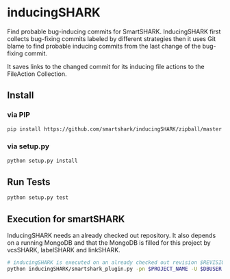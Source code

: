 # inducingSHARK

Find probable bug-inducing commits for SmartSHARK.
InducingSHARK first collects bug-fixing commits labeled by different strategies then it uses Git blame to find probable inducing commits from the last change of the bug-fixing commit.

It saves links to the changed commit for its inducing file actions to the FileAction Collection.

## Install

### via PIP
```bash
pip install https://github.com/smartshark/inducingSHARK/zipball/master
```

### via setup.py
```bash
python setup.py install
```

## Run Tests
```bash
python setup.py test
```

## Execution for smartSHARK

InducingSHARK needs an already checked out repository. It also depends on a running MongoDB and that the MongoDB is filled for this project by vcsSHARK, labelSHARK and linkSHARK.
```bash
# inducingSHARK is executed on an already checked out revision $REVISION in a folder $PATH_TO_REPOSITORY
python inducingSHARK/smartshark_plugin.py -pn $PROJECT_NAME -U $DBUSER -P $DBPASS -DB $DBNAME -i $PATH_TO_REPOSITORY -u $REPOSITORY_GIT_URI -a $AUTHENTICATION_DB
```
